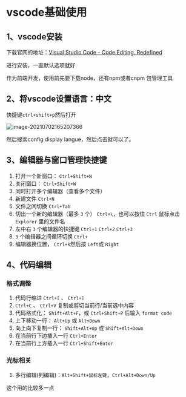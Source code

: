 # vscode基础使用

## 1、vscode安装

下载官网的地址：[Visual Studio Code - Code Editing. Redefined](https://code.visualstudio.com/)

进行安装，一直默认选项就好

作为前端开发，使用前先要下载node，还有npm或者cnpm 包管理工具

## 2、将vscode设置语言：中文

快捷键`ctrl+shift+p`然后打开

![image-20210702165207366](C:\Users\鱼丸粗面\AppData\Roaming\Typora\typora-user-images\image-20210702165207366.png)

然后搜索config display langue，然后点击就可以了。

## 3、编辑器与窗口管理快捷键

1. 打开一个新窗口： `Ctrl+Shift+N`
2. 关闭窗口： `Ctrl+Shift+W`
3. 同时打开多个编辑器（查看多个文件）
4. 新建文件 `Ctrl+N`
5. 文件之间切换 `Ctrl+Tab`
6. 切出一个新的编辑器（最多 `3` 个） `Ctrl+\`，也可以按住 `Ctrl` 鼠标点击 `Explorer` 里的文件名
7. 左中右 `3` 个编辑器的快捷键 `Ctrl+1` `Ctrl+2` `Ctrl+3`
8. `3` 个编辑器之间循环切换 `Ctrl+`
9. 编辑器换位置， `Ctrl+k`然后按 `Left`或 `Right`

## 4、代码编辑

### 格式调整

1. 代码行缩进 `Ctrl+[` 、 `Ctrl+]`
2. `Ctrl+C` 、 `Ctrl+V` 复制或剪切当前行/当前选中内容
3. 代码格式化： `Shift+Alt+F`，或 `Ctrl+Shift+P` 后输入 `format code`
4. 上下移动一行： `Alt+Up` 或 `Alt+Down`
5. 向上向下复制一行： `Shift+Alt+Up` 或 `Shift+Alt+Down`
6. 在当前行下边插入一行 `Ctrl+Enter`
7. 在当前行上方插入一行 `Ctrl+Shift+Enter`

### 光标相关

1. 多行编辑(列编辑)：`Alt+Shift+鼠标左键`，`Ctrl+Alt+Down/Up`

这个用的比较多一点



